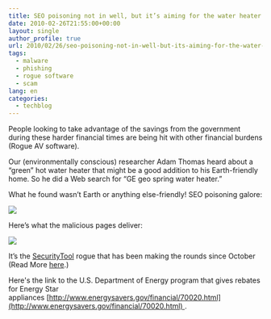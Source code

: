 ```yaml
---
title: SEO poisoning not in well, but it’s aiming for the water heater
date: 2010-02-26T21:55:00+00:00
layout: single
author_profile: true
url: 2010/02/26/seo-poisoning-not-in-well-but-its-aiming-for-the-water-heater/
tags:
  - malware
  - phishing
  - rogue software
  - scam
lang: en
categories: 
  - techblog
---
```

People looking to take advantage of the savings from the government during these harder financial times are being hit with other financial burdens (Rogue AV software).

Our (environmentally conscious) researcher Adam Thomas heard about a “green” hot water heater that might be a good addition to his Earth-friendly home. So he did a Web search for “GE geo spring water heater.”

What he found wasn’t Earth or anything else-friendly! SEO poisoning galore:

[![](http://3.bp.blogspot.com/_vaUVXcmC3OI/S4g6XH78fjI/AAAAAAAABB0/R8EOFFL7CeQ/s640/Geo_20Spring_20water_20heater.PNG)](http://3.bp.blogspot.com/_vaUVXcmC3OI/S4g6XH78fjI/AAAAAAAABB0/R8EOFFL7CeQ/s1600-h/Geo_20Spring_20water_20heater.PNG)

Here’s what the malicious pages deliver:

[![](http://1.bp.blogspot.com/_vaUVXcmC3OI/S4g6Y3LfG_I/AAAAAAAABB8/JnGHrrGwS9E/s640/SecurityTool_GUI.jpg)](http://1.bp.blogspot.com/_vaUVXcmC3OI/S4g6Y3LfG_I/AAAAAAAABB8/JnGHrrGwS9E/s1600-h/SecurityTool_GUI.jpg)

It’s the [SecurityTool](http://sites.google.com/site/boelectronic/computer/malware/list-of-common-malwares/securitytool) rogue that has been making the rounds since October (Read More [here](http://sites.google.com/site/boelectronic/computer/malware/list-of-common-malwares/securitytool).)

Here's the link to the U.S. Department of Energy program that gives rebates for Energy Star appliances [http://www.energysavers.gov/financial/70020.html](http://www.energysavers.gov/financial/70020.html) .